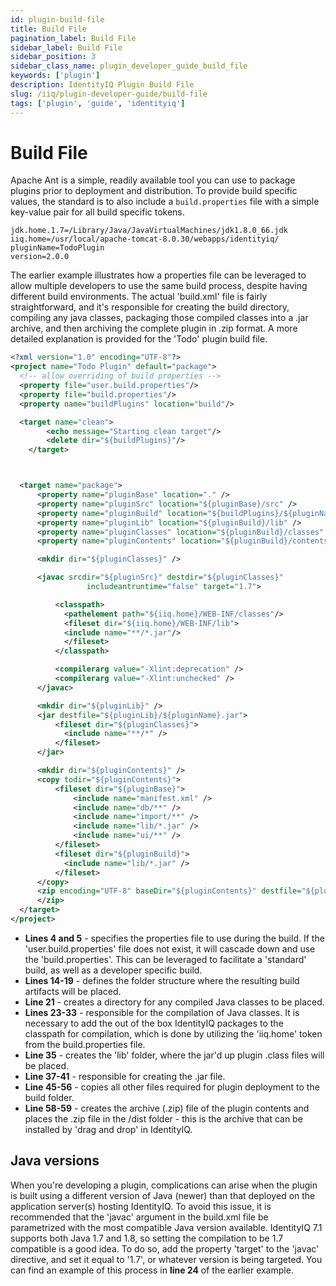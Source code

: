 ```yaml
---
id: plugin-build-file
title: Build File
pagination_label: Build File
sidebar_label: Build File
sidebar_position: 3
sidebar_class_name: plugin_developer_guide_build_file
keywords: ['plugin']
description: IdentityIQ Plugin Build File
slug: /iiq/plugin-developer-guide/build-file
tags: ['plugin', 'guide', 'identityiq']
---
```


# Build File

Apache Ant is a simple, readily available tool you can use to package plugins prior to deployment and distribution. To provide build specific values, the standard is to also include a `build.properties` file with a simple key-value pair for all build specific tokens.

```text
jdk.home.1.7=/Library/Java/JavaVirtualMachines/jdk1.8.0_66.jdk
iiq.home=/usr/local/apache-tomcat-8.0.30/webapps/identityiq/
pluginName=TodoPlugin
version=2.0.0
```

The earlier example illustrates how a properties file can be leveraged to allow multiple developers to use the same build process, despite having different build environments. The actual 'build.xml' file is fairly straightforward, and it's responsible for creating the build directory, compiling any java classes, packaging those compiled classes into a .jar archive, and then archiving the complete plugin in .zip format. A more detailed explanation is provided for the 'Todo' plugin build file.

```xml
<?xml version="1.0" encoding="UTF-8"?>
<project name="Todo Plugin" default="package">
  <!-- allow overriding of build properties -->
  <property file="user.build.properties"/>
  <property file="build.properties"/>
  <property name="buildPlugins" location="build"/>

  <target name="clean">
        <echo message="Starting clean target"/>
        <delete dir="${buildPlugins}"/>
    </target>



  <target name="package">
      <property name="pluginBase" location="." />
      <property name="pluginSrc" location="${pluginBase}/src" />
      <property name="pluginBuild" location="${buildPlugins}/${pluginName}" />
      <property name="pluginLib" location="${pluginBuild}/lib" />
      <property name="pluginClasses" location="${pluginBuild}/classes" />
      <property name="pluginContents" location="${pluginBuild}/contents" />

      <mkdir dir="${pluginClasses}" />

      <javac srcdir="${pluginSrc}" destdir="${pluginClasses}"
                 includeantruntime="false" target="1.7">

          <classpath>
            <pathelement path="${iiq.home}/WEB-INF/classes"/>
            <fileset dir="${iiq.home}/WEB-INF/lib">
            <include name="**/*.jar"/>
            </fileset>
          </classpath>

          <compilerarg value="-Xlint:deprecation" />
          <compilerarg value="-Xlint:unchecked" />
      </javac>

      <mkdir dir="${pluginLib}" />
      <jar destfile="${pluginLib}/${pluginName}.jar">
          <fileset dir="${pluginClasses}">
            <include name="**/*" />
          </fileset>
      </jar>

      <mkdir dir="${pluginContents}" />
      <copy todir="${pluginContents}">
          <fileset dir="${pluginBase}">
              <include name="manifest.xml" />
              <include name="db/**" />
              <include name="import/**" />
              <include name="lib/*.jar" />
              <include name="ui/**" />
          </fileset>
          <fileset dir="${pluginBuild}">
            <include name="lib/*.jar" />
          </fileset>
      </copy>
      <zip encoding="UTF-8" baseDir="${pluginContents}" destfile="${pluginBuild}/dist/${pluginName}.${version}.zip">
      </zip>
  </target>
</project>
```

- **Lines 4 and 5** - specifies the properties file to use during the build. If the 'user.build.properties' file does not exist, it will cascade down and use the 'build.properties'. This can be leveraged to facilitate a 'standard' build, as well as a developer specific build.
- **Lines 14-19** - defines the folder structure where the resulting build artifacts will be placed.
- **Line 21** - creates a directory for any compiled Java classes to be placed.
- **Lines 23-33** - responsible for the compilation of Java classes. It is necessary to add the out of the box IdentityIQ packages to the classpath for compilation, which is done by utilizing the 'iiq.home' token from the build.properties file.
- **Line 35** - creates the 'lib' folder, where the jar'd up plugin .class files will be placed.
- **Line 37-41** - responsible for creating the .jar file.
- **Line 45-56** - copies all other files required for plugin deployment to the build folder.
- **Line 58-59** - creates the archive (.zip) file of the plugin contents and places the .zip file in the /dist folder - this is the archive that can be installed by 'drag and drop' in IdentityIQ.

## Java versions

When you're developing a plugin, complications can arise when the plugin is built using a different version of Java (newer) than that deployed on the application server(s) hosting IdentityIQ. To avoid this issue, it is recommended that the 'javac' argument in the build.xml file be parametrized with the most compatible Java version available. IdentityIQ 7.1 supports both Java 1.7 and 1.8, so setting the compilation to be 1.7 compatible is a good idea. To do so, add the property 'target' to the 'javac' directive, and set it equal to '1.7', or whatever version is being targeted. You can find an example of this process in **line 24** of the earlier example.
